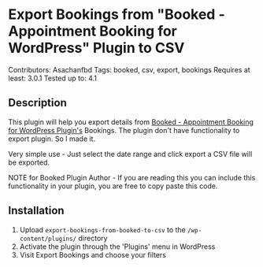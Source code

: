 # Export Bookings from "Booked - Appointment Booking for WordPress" Plugin to CSV

Contributors: Asachanfbd
Tags: booked, csv, export, bookings
Requires at least: 3.0.1
Tested up to: 4.1

## Description
This plugin will help you export details from [Booked - Appointment Booking for WordPress Plugin's](https://codecanyon.net/item/booked-appointments-appointment-booking-for-wordpress/9466968) Bookings. The plugin don't have functionality to export plugin. So I made it.

Very simple use - Just select the date range and click export a CSV file will be exported. 

NOTE for Booked Plugin Author - If you are reading this you can include this functionality in your plugin, you are free to copy paste this code.

## Installation
1. Upload `export-bookings-from-booked-to-csv` to the `/wp-content/plugins/` directory
2. Activate the plugin through the \'Plugins\' menu in WordPress
3. Visit Export Bookings and choose your filters
